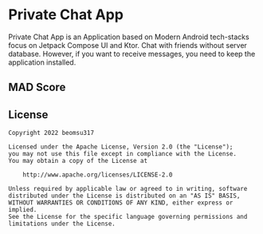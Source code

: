 # Private Chat App

Private Chat App is an Application based on Modern Android tech-stacks focus on Jetpack Compose UI and Ktor. Chat with friends without server database. However, if you want to receive messages, you need to keep the application installed. 


## MAD Score

## License

```
Copyright 2022 beomsu317

Licensed under the Apache License, Version 2.0 (the "License");
you may not use this file except in compliance with the License.
You may obtain a copy of the License at

    http://www.apache.org/licenses/LICENSE-2.0

Unless required by applicable law or agreed to in writing, software
distributed under the License is distributed on an "AS IS" BASIS,
WITHOUT WARRANTIES OR CONDITIONS OF ANY KIND, either express or implied.
See the License for the specific language governing permissions and
limitations under the License.
```
